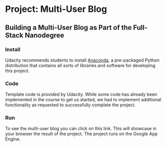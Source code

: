 # Project: Multi-User Blog
## Building a Multi-User Blog as Part of the Full-Stack Nanodegree
### Install

Udacity recommends students to install [Anaconda](https://www.continuum.io/downloads), a pre-packaged Python distribution that contains all sorts of libraries and software for developing this project.

### Code

Template code is provided by Udacity. While some code has already been implemented in the course to get us started, we had to implement additional functionality as requested to successfully complete the project.

### Run

To see the multi-user blog you can click on this link. This will showcase in your browser the result of the project. The project runs on the Google App Engine.

